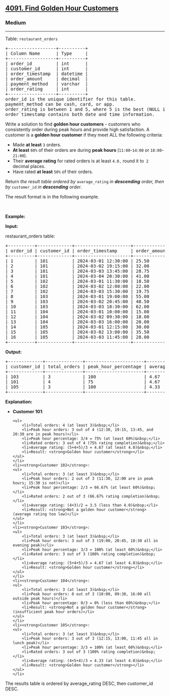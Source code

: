 <h2><a href="https://leetcode.com/problems/find-golden-hour-customers/">4091. Find Golden Hour Customers</a></h2><h3>Medium</h3><hr><p>Table: <code>restaurant_orders</code></p>

<pre>
+------------------+----------+
| Column Name      | Type     | 
+------------------+----------+
| order_id         | int      |
| customer_id      | int      |
| order_timestamp  | datetime |
| order_amount     | decimal  |
| payment_method   | varchar  |
| order_rating     | int      |
+------------------+----------+
order_id is the unique identifier for this table.
payment_method can be cash, card, or app.
order_rating is between 1 and 5, where 5 is the best (NULL if not rated).
order_timestamp contains both date and time information.
</pre>

<p>Write a solution to find <strong>golden hour customers</strong>&nbsp;- customers who consistently order during peak hours and provide high satisfaction. A customer is a <strong>golden hour customer</strong> if they meet ALL the following criteria:</p>

<ul>
	<li>Made <strong>at least</strong> <code>3</code> orders.</li>
	<li><strong>At least</strong> <code>60%</code> of their orders are during <strong>peak hours&nbsp;</strong>(<code>11:00</code>-<code>14:00</code> or <code>18:00</code>-<code>21:00</code>).</li>
	<li>Their <strong>average rating</strong> for rated orders is at least <code>4.0,</code> round it to<code> 2 </code>decimal places.</li>
	<li>Have rated <strong>at least</strong> <code>50%</code> of their orders.</li>
</ul>

<p>Return <em>the result table ordered by</em> <code>average_rating</code> <em>in <strong>descending</strong> order, then by</em> <code>customer_id</code>​​​​​​​ <em>in <strong>descending</strong> order</em>.</p>

<p>The result format is in the following example.</p>

<p>&nbsp;</p>
<p><strong class="example">Example:</strong></p>

<div class="example-block">
<p><strong>Input:</strong></p>

<p>restaurant_orders table:</p>

<pre class="example-io">
+----------+-------------+---------------------+--------------+----------------+--------------+
| order_id | customer_id | order_timestamp     | order_amount | payment_method | order_rating |
+----------+-------------+---------------------+--------------+----------------+--------------+
| 1        | 101         | 2024-03-01 12:30:00 | 25.50        | card           | 5            |
| 2        | 101         | 2024-03-02 19:15:00 | 32.00        | app            | 4            |
| 3        | 101         | 2024-03-03 13:45:00 | 28.75        | card           | 5            |
| 4        | 101         | 2024-03-04 20:30:00 | 41.00        | app            | NULL         |
| 5        | 102         | 2024-03-01 11:30:00 | 18.50        | cash           | 4            |
| 6        | 102         | 2024-03-02 12:00:00 | 22.00        | card           | 3            |
| 7        | 102         | 2024-03-03 15:30:00 | 19.75        | cash           | NULL         |
| 8        | 103         | 2024-03-01 19:00:00 | 55.00        | app            | 5            |
| 9        | 103         | 2024-03-02 20:45:00 | 48.50        | app            | 4            |
| 10       | 103         | 2024-03-03 18:30:00 | 62.00        | card           | 5            |
| 11       | 104         | 2024-03-01 10:00:00 | 15.00        | cash           | 3            |
| 12       | 104         | 2024-03-02 09:30:00 | 18.00        | cash           | 2            |
| 13       | 104         | 2024-03-03 16:00:00 | 20.00        | card           | 3            |
| 14       | 105         | 2024-03-01 12:15:00 | 30.00        | app            | 4            |
| 15       | 105         | 2024-03-02 13:00:00 | 35.50        | app            | 5            |
| 16       | 105         | 2024-03-03 11:45:00 | 28.00        | card           | 4            |
+----------+-------------+---------------------+--------------+----------------+--------------+
</pre>

<p><strong>Output:</strong></p>

<pre class="example-io">
+-------------+--------------+----------------------+----------------+
| customer_id | total_orders | peak_hour_percentage | average_rating |
+-------------+--------------+----------------------+----------------+
| 103         | 3            | 100                  | 4.67           |
| 101         | 4            | 75                   | 4.67           |
| 105         | 3            | 100                  | 4.33           |
+-------------+--------------+----------------------+----------------+
</pre>

<p><strong>Explanation:</strong></p>

<ul>
	<li><strong>Customer 101</strong>:

	<ul>
		<li>Total orders: 4 (at least 3)&nbsp;</li>
		<li>Peak hour orders: 3 out of 4 (12:30, 19:15, 13:45, and 20:30 are in peak hours)</li>
		<li>Peak hour percentage: 3/4 = 75% (at least 60%)&nbsp;</li>
		<li>Rated orders: 3 out of 4 (75% rating completion)&nbsp;</li>
		<li>Average rating: (5+4+5)/3 = 4.67 (at least 4.0)&nbsp;</li>
		<li>Result: <strong>Golden hour customer</strong></li>
	</ul>
	</li>
	<li><strong>Customer 102</strong>:
	<ul>
		<li>Total orders: 3 (at least 3)&nbsp;</li>
		<li>Peak hour orders: 2 out of 3 (11:30, 12:00 are in peak hours; 15:30 is not)</li>
		<li>Peak hour percentage: 2/3 = 66.67% (at least 60%)&nbsp;</li>
		<li>Rated orders: 2 out of 3 (66.67% rating completion)&nbsp;</li>
		<li>Average rating: (4+3)/2 = 3.5 (less than 4.0)&nbsp;</li>
		<li>Result: <strong>Not a golden hour customer</strong> (average rating too low)</li>
	</ul>
	</li>
	<li><strong>Customer 103</strong>:
	<ul>
		<li>Total orders: 3 (at least 3)&nbsp;</li>
		<li>Peak hour orders: 3 out of 3 (19:00, 20:45, 18:30 all in evening peak)</li>
		<li>Peak hour percentage: 3/3 = 100% (at least 60%)&nbsp;</li>
		<li>Rated orders: 3 out of 3 (100% rating completion)&nbsp;</li>
		<li>Average rating: (5+4+5)/3 = 4.67 (at least 4.0)&nbsp;</li>
		<li>Result: <strong>Golden hour customer</strong></li>
	</ul>
	</li>
	<li><strong>Customer 104</strong>:
	<ul>
		<li>Total orders: 3 (at least 3)&nbsp;</li>
		<li>Peak hour orders: 0 out of 3 (10:00, 09:30, 16:00 all outside peak hours)</li>
		<li>Peak hour percentage: 0/3 = 0% (less than 60%)&nbsp;</li>
		<li>Result: <strong>Not a golden hour customer</strong> (insufficient peak hour orders)</li>
	</ul>
	</li>
	<li><strong>Customer 105</strong>:
	<ul>
		<li>Total orders: 3 (at least 3)&nbsp;</li>
		<li>Peak hour orders: 3 out of 3 (12:15, 13:00, 11:45 all in lunch peak)</li>
		<li>Peak hour percentage: 3/3 = 100% (at least 60%)&nbsp;</li>
		<li>Rated orders: 3 out of 3 (100% rating completion)&nbsp;</li>
		<li>Average rating: (4+5+4)/3 = 4.33 (at least 4.0)&nbsp;</li>
		<li>Result: <strong>Golden hour customer</strong></li>
	</ul>
	</li>
</ul>

<p>The results table is ordered by average_rating DESC, then customer_id DESC.</p>
</div>

